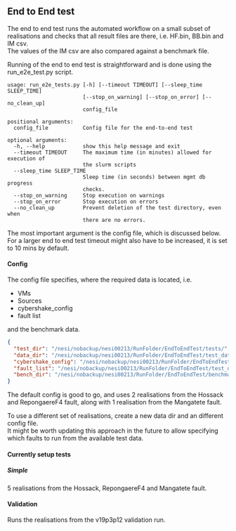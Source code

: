 ## End to End test

The end to end test runs the automated workflow on a small subset of realisations and
checks that all result files are there, i.e. HF.bin, BB.bin and IM csv.  
The values of the IM csv are also compared against a benchmark file.

Running of the end to end test is straightforward and is done using the run_e2e_test.py 
script. 

```
usage: run_e2e_tests.py [-h] [--timeout TIMEOUT] [--sleep_time SLEEP_TIME]
                        [--stop_on_warning] [--stop_on_error] [--no_clean_up]
                        config_file

positional arguments:
  config_file           Config file for the end-to-end test

optional arguments:
  -h, --help            show this help message and exit
  --timeout TIMEOUT     The maximum time (in minutes) allowed for execution of
                        the slurm scripts
  --sleep_time SLEEP_TIME
                        Sleep time (in seconds) between mgmt db progress
                        checks.
  --stop_on_warning     Stop execution on warnings
  --stop_on_error       Stop execution on errors
  --no_clean_up         Prevent deletion of the test directory, even when
                        there are no errors.
```
 
The most important argument is the config file, which is discussed below.
For a larger end to end test timeout might also have to be increased, it is set to 
10 mins by default.

#### Config

The config file specifies, where the required data is located, i.e.
- VMs
- Sources
- cybershake_config
- fault list

and the benchmark data. 

```json
{
  "test_dir": "/nesi/nobackup/nesi00213/RunFolder/EndToEndTest/tests/",
  "data_dir": "/nesi/nobackup/nesi00213/RunFolder/EndToEndTest/test_data/Data",
  "cybershake_config": "/nesi/nobackup/nesi00213/RunFolder/EndToEndTest/test_data/cybershake_config.json",
  "fault_list": "/nesi/nobackup/nesi00213/RunFolder/EndToEndTest/test_data/list.txt",
  "bench_dir": "/nesi/nobackup/nesi00213/RunFolder/EndToEndTest/benchmark"
}
```

The default config is good to go, and uses 2 realisations from the Hossack and 
RepongaereF4 fault, along with 1 realisation from the Mangatete fault.

To use a different set of realisations, create a new data dir and an different 
config file.  
It might be worth updating this approach in the future to allow specifying
which faults to run from the available test data.


#### Currently setup tests
##### Simple
5 realisations from the Hossack, RepongaereF4 and Mangatete fault.

#### Validation
Runs the realisations from the v19p3p12 validation run.